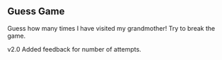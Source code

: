 Guess Game
----------

Guess how many times I have visited my grandmother!  Try to break the game.

v2.0 Added feedback for number of attempts.

